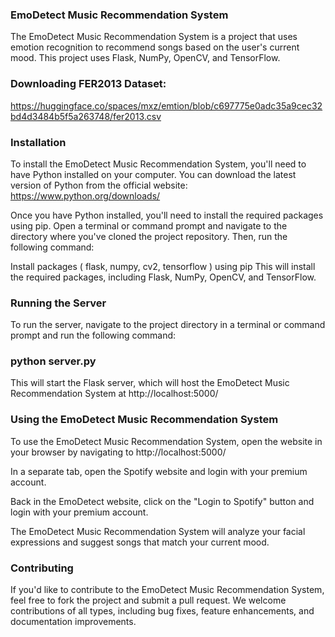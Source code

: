 ### EmoDetect Music Recommendation System ###
The EmoDetect Music Recommendation System is a project that uses emotion recognition to recommend songs based on the user's current mood. This project uses Flask, NumPy, OpenCV, and TensorFlow.

### Downloading FER2013 Dataset: ### 
https://huggingface.co/spaces/mxz/emtion/blob/c697775e0adc35a9cec32bd4d3484b5f5a263748/fer2013.csv

### Installation ### 
To install the EmoDetect Music Recommendation System, you'll need to have Python installed on your computer. You can download the latest version of Python from the official website: https://www.python.org/downloads/

Once you have Python installed, you'll need to install the required packages using pip. Open a terminal or command prompt and navigate to the directory where you've cloned the project repository. Then, run the following command:

Install packages ( flask, numpy, cv2, tensorflow ) using pip
This will install the required packages, including Flask, NumPy, OpenCV, and TensorFlow.

### Running the Server ### 
To run the server, navigate to the project directory in a terminal or command prompt and run the following command:

### python server.py ### 
This will start the Flask server, which will host the EmoDetect Music Recommendation System at http://localhost:5000/

### Using the EmoDetect Music Recommendation System ### 
To use the EmoDetect Music Recommendation System, open the website in your browser by navigating to http://localhost:5000/

In a separate tab, open the Spotify website and login with your premium account.

Back in the EmoDetect website, click on the "Login to Spotify" button and login with your premium account.

The EmoDetect Music Recommendation System will analyze your facial expressions and suggest songs that match your current mood.

### Contributing ### 
If you'd like to contribute to the EmoDetect Music Recommendation System, feel free to fork the project and submit a pull request. We welcome contributions of all types, including bug fixes, feature enhancements, and documentation improvements.



